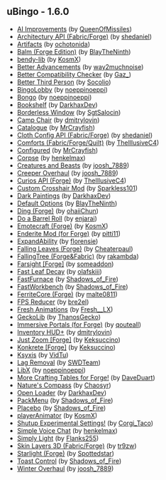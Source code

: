 ## uBingo - 1.6.0
- [AI Improvements](https://www.curseforge.com/minecraft/mc-mods/ai-improvements) (by [QueenOfMissiles](https://www.curseforge.com/members/queenofmissiles/projects))
- [Architectury API (Fabric/Forge)](https://www.curseforge.com/minecraft/mc-mods/architectury-api) (by [shedaniel](https://www.curseforge.com/members/shedaniel/projects))
- [Artifacts](https://www.curseforge.com/minecraft/mc-mods/artifacts) (by [ochotonida](https://www.curseforge.com/members/ochotonida/projects))
- [Balm (Forge Edition)](https://www.curseforge.com/minecraft/mc-mods/balm) (by [BlayTheNinth](https://www.curseforge.com/members/blaytheninth/projects))
- [bendy-lib](https://www.curseforge.com/minecraft/mc-mods/bendy-lib) (by [KosmX](https://www.curseforge.com/members/kosmx/projects))
- [Better Advancements](https://www.curseforge.com/minecraft/mc-mods/better-advancements) (by [way2muchnoise](https://www.curseforge.com/members/way2muchnoise/projects))
- [Better Compatibility Checker](https://www.curseforge.com/minecraft/mc-mods/better-compatibility-checker) (by [Gaz_](https://www.curseforge.com/members/gaz_/projects))
- [Better Third Person](https://www.curseforge.com/minecraft/mc-mods/better-third-person) (by [Socolio](https://www.curseforge.com/members/socolio/projects))
- [BingoLobby](https://www.curseforge.com/minecraft/mc-mods/bingolobby) (by [noeppinoeppi](https://www.curseforge.com/members/noeppinoeppi/projects))
- [Bongo](https://www.curseforge.com/minecraft/mc-mods/bongo) (by [noeppinoeppi](https://www.curseforge.com/members/noeppinoeppi/projects))
- [Bookshelf](https://www.curseforge.com/minecraft/mc-mods/bookshelf) (by [DarkhaxDev](https://www.curseforge.com/members/darkhaxdev/projects))
- [Borderless Window](https://www.curseforge.com/minecraft/mc-mods/borderless) (by [SgtSalocin](https://www.curseforge.com/members/sgtsalocin/projects))
- [Camp Chair](https://www.curseforge.com/minecraft/mc-mods/camp-chair) (by [dmitrylovin](https://www.curseforge.com/members/dmitrylovin/projects))
- [Catalogue](https://www.curseforge.com/minecraft/mc-mods/catalogue) (by [MrCrayfish](https://www.curseforge.com/members/mrcrayfish/projects))
- [Cloth Config API (Fabric/Forge)](https://www.curseforge.com/minecraft/mc-mods/cloth-config) (by [shedaniel](https://www.curseforge.com/members/shedaniel/projects))
- [Comforts (Fabric/Forge/Quilt)](https://www.curseforge.com/minecraft/mc-mods/comforts) (by [TheIllusiveC4](https://www.curseforge.com/members/theillusivec4/projects))
- [Configured](https://www.curseforge.com/minecraft/mc-mods/configured) (by [MrCrayfish](https://www.curseforge.com/members/mrcrayfish/projects))
- [Corpse](https://www.curseforge.com/minecraft/mc-mods/corpse) (by [henkelmax](https://www.curseforge.com/members/henkelmax/projects))
- [Creatures and Beasts](https://www.curseforge.com/minecraft/mc-mods/creatures-and-beasts) (by [joosh_7889](https://www.curseforge.com/members/joosh_7889/projects))
- [Creeper Overhaul](https://www.curseforge.com/minecraft/mc-mods/creeper-overhaul) (by [joosh_7889](https://www.curseforge.com/members/joosh_7889/projects))
- [Curios API (Forge)](https://www.curseforge.com/minecraft/mc-mods/curios) (by [TheIllusiveC4](https://www.curseforge.com/members/theillusivec4/projects))
- [Custom Crosshair Mod](https://www.curseforge.com/minecraft/mc-mods/custom-crosshair-mod) (by [Sparkless101](https://www.curseforge.com/members/sparkless101/projects))
- [Dark Paintings](https://www.curseforge.com/minecraft/mc-mods/dark-paintings) (by [DarkhaxDev](https://www.curseforge.com/members/darkhaxdev/projects))
- [Default Options](https://www.curseforge.com/minecraft/mc-mods/default-options) (by [BlayTheNinth](https://www.curseforge.com/members/blaytheninth/projects))
- [Ding (Forge)](https://www.curseforge.com/minecraft/mc-mods/ding) (by [ohaiiChun](https://www.curseforge.com/members/ohaiichun/projects))
- [Do a Barrel Roll](https://www.curseforge.com/minecraft/mc-mods/do-a-barrel-roll) (by [enjarai](https://www.curseforge.com/members/enjarai/projects))
- [Emotecraft (Forge)](https://www.curseforge.com/minecraft/mc-mods/emotecraft-forge) (by [KosmX](https://www.curseforge.com/members/kosmx/projects))
- [Enderite Mod (for Forge)](https://www.curseforge.com/minecraft/mc-mods/enderite-mod-for-forge) (by [pitti11](https://www.curseforge.com/members/pitti11/projects))
- [ExpandAbility](https://www.curseforge.com/minecraft/mc-mods/expandability) (by [florensie](https://www.curseforge.com/members/florensie/projects))
- [Falling Leaves (Forge)](https://www.curseforge.com/minecraft/mc-mods/falling-leaves-forge) (by [Cheaterpaul](https://www.curseforge.com/members/cheaterpaul/projects))
- [FallingTree (Forge&Fabric)](https://www.curseforge.com/minecraft/mc-mods/falling-tree) (by [rakambda](https://www.curseforge.com/members/rakambda/projects))
- [Farsight [Forge]](https://www.curseforge.com/minecraft/mc-mods/farsight) (by [someaddon](https://www.curseforge.com/members/someaddon/projects))
- [Fast Leaf Decay](https://www.curseforge.com/minecraft/mc-mods/fast-leaf-decay) (by [olafskiii](https://www.curseforge.com/members/olafskiii/projects))
- [FastFurnace](https://www.curseforge.com/minecraft/mc-mods/fastfurnace) (by [Shadows_of_Fire](https://www.curseforge.com/members/shadows_of_fire/projects))
- [FastWorkbench](https://www.curseforge.com/minecraft/mc-mods/fastworkbench) (by [Shadows_of_Fire](https://www.curseforge.com/members/shadows_of_fire/projects))
- [FerriteCore (Forge)](https://www.curseforge.com/minecraft/mc-mods/ferritecore) (by [malte0811](https://www.curseforge.com/members/malte0811/projects))
- [FPS Reducer](https://www.curseforge.com/minecraft/mc-mods/fps-reducer) (by [bre2el](https://www.curseforge.com/members/bre2el/projects))
- [Fresh Animations](https://www.curseforge.com/minecraft/texture-packs/fresh-animations) (by [Fresh__LX](https://www.curseforge.com/members/fresh__lx/projects))
- [GeckoLib](https://www.curseforge.com/minecraft/mc-mods/geckolib) (by [ThanosGecko](https://www.curseforge.com/members/thanosgecko/projects))
- [Immersive Portals (for Forge)](https://www.curseforge.com/minecraft/mc-mods/immersive-portals-for-forge) (by [qouteall](https://www.curseforge.com/members/qouteall/projects))
- [Inventory HUD+](https://www.curseforge.com/minecraft/mc-mods/inventory-hud-forge) (by [dmitrylovin](https://www.curseforge.com/members/dmitrylovin/projects))
- [Just Zoom [Forge]](https://www.curseforge.com/minecraft/mc-mods/just-zoom-forge) (by [Keksuccino](https://www.curseforge.com/members/keksuccino/projects))
- [Konkrete [Forge]](https://www.curseforge.com/minecraft/mc-mods/konkrete) (by [Keksuccino](https://www.curseforge.com/members/keksuccino/projects))
- [Ksyxis](https://www.curseforge.com/minecraft/mc-mods/ksyxis) (by [VidTu](https://www.curseforge.com/members/vidtu/projects))
- [Lag Removal](https://www.curseforge.com/minecraft/mc-mods/lag-removal) (by [SWDTeam](https://www.curseforge.com/members/swdteam/projects))
- [LibX](https://www.curseforge.com/minecraft/mc-mods/libx) (by [noeppinoeppi](https://www.curseforge.com/members/noeppinoeppi/projects))
- [More Crafting Tables for Forge!](https://www.curseforge.com/minecraft/mc-mods/more-crafting-tables-for-forge) (by [DaveDuart](https://www.curseforge.com/members/daveduart/projects))
- [Nature's Compass](https://www.curseforge.com/minecraft/mc-mods/natures-compass) (by [Chaosyr](https://www.curseforge.com/members/chaosyr/projects))
- [Open Loader](https://www.curseforge.com/minecraft/mc-mods/open-loader) (by [DarkhaxDev](https://www.curseforge.com/members/darkhaxdev/projects))
- [PackMenu](https://www.curseforge.com/minecraft/mc-mods/packmenu) (by [Shadows_of_Fire](https://www.curseforge.com/members/shadows_of_fire/projects))
- [Placebo](https://www.curseforge.com/minecraft/mc-mods/placebo) (by [Shadows_of_Fire](https://www.curseforge.com/members/shadows_of_fire/projects))
- [playerAnimator](https://www.curseforge.com/minecraft/mc-mods/playeranimator) (by [KosmX](https://www.curseforge.com/members/kosmx/projects))
- [Shutup Experimental Settings!](https://www.curseforge.com/minecraft/mc-mods/shutup-experimental-settings) (by [Corgi_Taco](https://www.curseforge.com/members/corgi_taco/projects))
- [Simple Voice Chat](https://www.curseforge.com/minecraft/mc-mods/simple-voice-chat) (by [henkelmax](https://www.curseforge.com/members/henkelmax/projects))
- [Simply Light](https://www.curseforge.com/minecraft/mc-mods/simply-light) (by [Flanks255](https://www.curseforge.com/members/flanks255/projects))
- [Skin Layers 3D (Fabric/Forge)](https://www.curseforge.com/minecraft/mc-mods/skin-layers-3d) (by [tr9zw](https://www.curseforge.com/members/tr9zw/projects))
- [Starlight (Forge)](https://www.curseforge.com/minecraft/mc-mods/starlight-forge) (by [Spottedstar](https://www.curseforge.com/members/spottedstar/projects))
- [Toast Control](https://www.curseforge.com/minecraft/mc-mods/toast-control) (by [Shadows_of_Fire](https://www.curseforge.com/members/shadows_of_fire/projects))
- [Winter Overhaul](https://www.curseforge.com/minecraft/mc-mods/winter-overhaul) (by [joosh_7889](https://www.curseforge.com/members/joosh_7889/projects))
